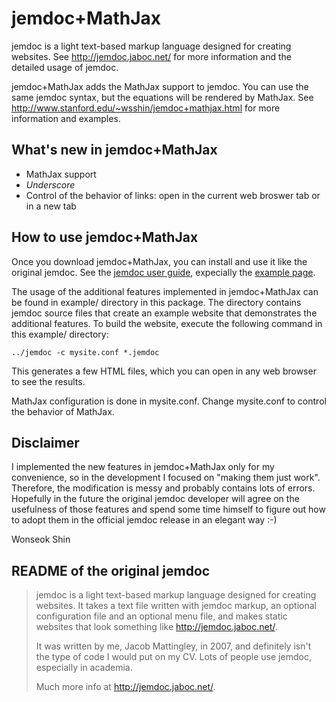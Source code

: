 jemdoc+MathJax
==============
jemdoc is a light text-based markup language designed for creating websites.  See http://jemdoc.jaboc.net/ for more information and the detailed usage of jemdoc.

jemdoc+MathJax adds the MathJax support to jemdoc.  You can use the same jemdoc syntax, but the equations will be rendered by MathJax.  See http://www.stanford.edu/~wsshin/jemdoc+mathjax.html for more information and examples. 

What's new in jemdoc+MathJax
--------------------------------------
* MathJax support
* _Underscore_
* Control of the behavior of links: open in the current web broswer tab or in a new tab

How to use jemdoc+MathJax
-------------------------
Once you download jemdoc+MathJax, you can install and use it like the original jemdoc.  See the [jemdoc user guide](http://jemdoc.jaboc.net/using.html), expecially the [example page](http://jemdoc.jaboc.net/example.html).

The usage of the additional features implemented in jemdoc+MathJax can be found in example/ directory in this package.  The directory contains jemdoc source files that create an example website that demonstrates the additional features.  To build the website, execute the following command in this example/ directory:

```
../jemdoc -c mysite.conf *.jemdoc
```

This generates a few HTML files, which you can open in any web browser to see the results.  

MathJax configuration is done in mysite.conf.  Change mysite.conf to control the behavior of MathJax.

Disclaimer
----------
I implemented the new features in jemdoc+MathJax only for my convenience, so in the development I focused on "making them just work".  Therefore, the modification is messy and probably contains lots of errors.  Hopefully in the future the original jemdoc developer will agree on the usefulness of those features and spend some time himself to figure out how to adopt them in the official jemdoc release in an elegant way :-)

Wonseok Shin

README of the original jemdoc
-----------------------------
> jemdoc is a light text-based markup language designed for creating websites. It
> takes a text file written with jemdoc markup, an optional configuration file and
> an optional menu file, and makes static websites that look something like
> http://jemdoc.jaboc.net/.
> 
> It was written by me, Jacob Mattingley, in 2007, and definitely isn't the type
> of code I would put on my CV. Lots of people use jemdoc, especially in academia.
> 
> Much more info at http://jemdoc.jaboc.net/.

